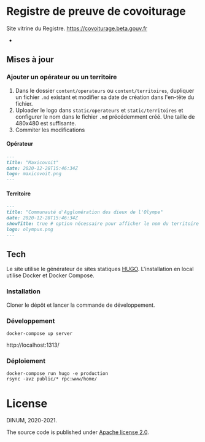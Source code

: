 # Registre de preuve de covoiturage

Site vitrine du Registre. https://covoiturage.beta.gouv.fr

-

## Mises à jour

### Ajouter un opérateur ou un territoire

1. Dans le dossier `content/operateurs` ou `content/territoires`, dupliquer un fichier `.md` existant et modifier sa date de création dans l'en-tête du fichier.
2. Uploader le logo dans `static/operateurs` et `static/territoires` et configurer le nom dans le fichier `.md` précédemment créé. Une taille de 480x480 est suffisante.
3. Commiter les modifications

#### Opérateur

```markdown
---
title: "Maxicovoit"
date: 2020-12-28T15:46:34Z
logo: maxicovoit.png
---
```

#### Territoire

```markdown
---
title: "Communauté d'Agglomération des dieux de l'Olympe"
date: 2020-12-28T15:46:34Z
showTitle: true # option nécessaire pour afficher le nom du territoire
logo: olympus.png
---
```

## Tech

Le site utilise le générateur de sites statiques [HUGO](https://gohugo.io/).
L'installation en local utilise Docker et Docker Compose.

### Installation

Cloner le dépôt et lancer la commande de développement.

### Développement

```shell
docker-compose up server
```

http://localhost:1313/

### Déploiement

```shell
docker-compose run hugo -e production
rsync -avz public/* rpc:www/home/
```

# License

DINUM, 2020-2021.

The source code is published under [Apache license 2.0](https://github.com/betagouv/preuve-covoiturage-vitrine/blob/main/LICENSE).
